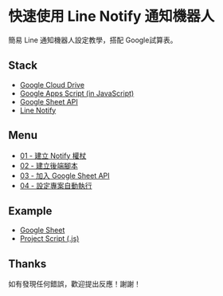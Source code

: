 # 快速使用 Line Notify 通知機器人

簡易 Line 通知機器人設定教學，搭配 Google試算表。

## Stack

- [Google Cloud Drive](https://drive.google.com)
- [Google Apps Script (in JavaScript)](https://developers.google.com/apps-script/)
- [Google Sheet API](https://developers.google.com/sheets/api/quickstart/apps-script)
- [Line Notify](https://notify-bot.line.me/doc/en/)

## Menu

- [01 - 建立 Notify 權杖](https://github.com/saltchang/ez-line-notify/blob/master/notes/01_Prepare.md)
- [02 - 建立後端腳本](https://github.com/saltchang/ez-line-notify/blob/master/notes/02_WriteBackendScript.md)
- [03 - 加入 Google Sheet API](https://github.com/saltchang/ez-line-notify/blob/master/notes/03_AddSheetAPI.md)
- [04 - 設定專案自動執行](https://github.com/saltchang/ez-line-notify/blob/master/notes/04_ProjectAutoRun.md)

## Example

- [Google Sheet](https://docs.google.com/spreadsheets/d/1BxiMVs0XRA5nFMdKvBdBZjgmUUqptlbs74OgvE2upms/edit)
- [Project Script (.js)](https://github.com/saltchang/ez-line-notify/blob/master/example/ez_line_notify.js)

## Thanks

如有發現任何錯誤，歡迎提出反應！謝謝！

